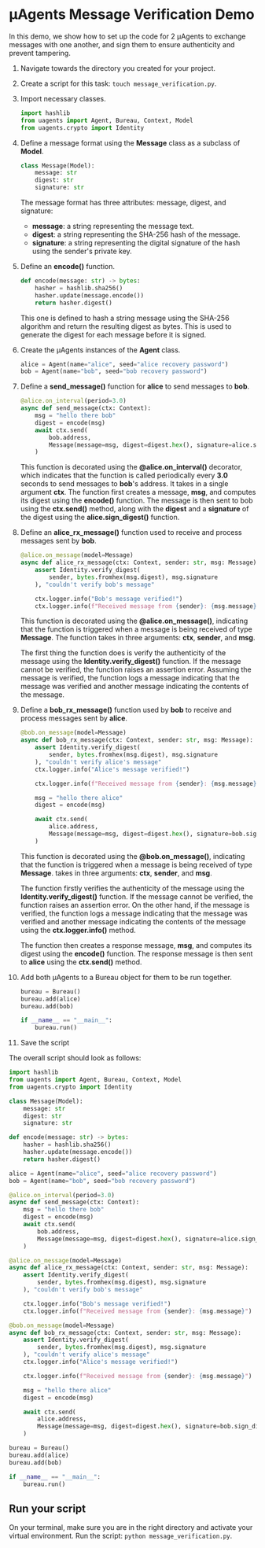 # μAgents Message Verification Demo

In this demo, we show how to set up the code for 2 μAgents to exchange messages with one another, and sign them to ensure authenticity and prevent tampering. 

1. Navigate towards the directory you created for your project. 
2. Create a script for this task: `touch message_verification.py`.
3. Import necessary classes.

    ```py
    import hashlib
    from uagents import Agent, Bureau, Context, Model
    from uagents.crypto import Identity
    ```
   
4. Define a message format using the **Message** class as a subclass of **Model**.

    ```py
    class Message(Model):
        message: str
        digest: str
        signature: str
    ```
   The message format has three attributes: message, digest, and signature: 

    - **message**: a string representing the message text.
    - **digest**: a string representing the SHA-256 hash of the message. 
    - **signature**: a string representing the digital signature of the hash using the sender's private key.

5. Define an **encode()** function.

    ```py
    def encode(message: str) -> bytes:
        hasher = hashlib.sha256()
        hasher.update(message.encode())
        return hasher.digest()
    ```
   
     This one is defined to hash a string message using the SHA-256 algorithm and return the resulting digest as bytes. This is used to generate the digest for each message before it is signed.

6. Create the μAgents instances of the **Agent** class.

    ```py
    alice = Agent(name="alice", seed="alice recovery password")
    bob = Agent(name="bob", seed="bob recovery password")
    ```

7. Define a **send_message()** function for **alice** to send messages to **bob**. 

    ```py
    @alice.on_interval(period=3.0)
    async def send_message(ctx: Context):
        msg = "hello there bob"
        digest = encode(msg)
        await ctx.send(
            bob.address,
            Message(message=msg, digest=digest.hex(), signature=alice.sign_digest(digest)),
        )
    ```
   
    This function is decorated using the **@alice.on_interval()** decorator, which indicates that the function is called periodically every **3.0** seconds to send messages to **bob**'s address. It takes in a single argument **ctx**. The function first creates a message, **msg**, and computes its digest using the **encode()** function. The message is then sent to bob using the **ctx.send()** method, along with the **digest** and a **signature** of the digest using the **alice.sign_digest()** function.

8. Define an **alice_rx_message()** function used to receive and process messages sent by **bob**.

    ```py
    @alice.on_message(model=Message)
    async def alice_rx_message(ctx: Context, sender: str, msg: Message):
        assert Identity.verify_digest(
            sender, bytes.fromhex(msg.digest), msg.signature
        ), "couldn't verify bob's message"
    
        ctx.logger.info("Bob's message verified!")
        ctx.logger.info(f"Received message from {sender}: {msg.message}")
    ```
   
    This function is decorated using the **@alice.on_message()**, indicating that the function is triggered when a message is being received of type **Message**. The function takes in three arguments: **ctx**, **sender**, and **msg**.  
    
    The first thing the function does is verify the authenticity of the message using the **Identity.verify_digest()** function. If the message cannot be verified, the function raises an assertion error. Assuming the message is verified, the function logs a message indicating that the message was verified and another message indicating the contents of the message.

9. Define a **bob_rx_message()** function used by **bob** to receive and process messages sent by **alice**.

    ```py
    @bob.on_message(model=Message)
    async def bob_rx_message(ctx: Context, sender: str, msg: Message):
        assert Identity.verify_digest(
            sender, bytes.fromhex(msg.digest), msg.signature
        ), "couldn't verify alice's message"
        ctx.logger.info("Alice's message verified!")
    
        ctx.logger.info(f"Received message from {sender}: {msg.message}")
    
        msg = "hello there alice"
        digest = encode(msg)
    
        await ctx.send(
            alice.address,
            Message(message=msg, digest=digest.hex(), signature=bob.sign_digest(digest)),
        )
    ```

    This function is decorated using the **@bob.on_message()**, indicating that the function is triggered when a message is being received of type **Message**. takes in three arguments: **ctx**, **sender**, and **msg**.

    The function firstly verifies the authenticity of the message using the **Identity.verify_digest()** function. If the message cannot be verified, the function raises an assertion error. On the other hand, if the message is verified, the function logs a message indicating that the message was verified and another message indicating the contents of the message using the **ctx.logger.info()** method.

    The function then creates a response message, **msg**, and computes its digest using the **encode()** function. The response message is then sent to **alice** using the **ctx.send()** method.

10. Add both μAgents to a Bureau object for them to be run together.

    ```py
    bureau = Bureau()
    bureau.add(alice)
    bureau.add(bob)
    
    if __name__ == "__main__":
        bureau.run()
    ```
11. Save the script

The overall script should look as follows: 

```py
import hashlib
from uagents import Agent, Bureau, Context, Model
from uagents.crypto import Identity

class Message(Model):
    message: str
    digest: str
    signature: str

def encode(message: str) -> bytes:
    hasher = hashlib.sha256()
    hasher.update(message.encode())
    return hasher.digest()

alice = Agent(name="alice", seed="alice recovery password")
bob = Agent(name="bob", seed="bob recovery password")

@alice.on_interval(period=3.0)
async def send_message(ctx: Context):
    msg = "hello there bob"
    digest = encode(msg)
    await ctx.send(
        bob.address,
        Message(message=msg, digest=digest.hex(), signature=alice.sign_digest(digest)),
    )

@alice.on_message(model=Message)
async def alice_rx_message(ctx: Context, sender: str, msg: Message):
    assert Identity.verify_digest(
        sender, bytes.fromhex(msg.digest), msg.signature
    ), "couldn't verify bob's message"

    ctx.logger.info("Bob's message verified!")
    ctx.logger.info(f"Received message from {sender}: {msg.message}")

@bob.on_message(model=Message)
async def bob_rx_message(ctx: Context, sender: str, msg: Message):
    assert Identity.verify_digest(
        sender, bytes.fromhex(msg.digest), msg.signature
    ), "couldn't verify alice's message"
    ctx.logger.info("Alice's message verified!")

    ctx.logger.info(f"Received message from {sender}: {msg.message}")

    msg = "hello there alice"
    digest = encode(msg)

    await ctx.send(
        alice.address,
        Message(message=msg, digest=digest.hex(), signature=bob.sign_digest(digest)),
    )

bureau = Bureau()
bureau.add(alice)
bureau.add(bob)

if __name__ == "__main__":
    bureau.run()
```

## Run your script

On your terminal, make sure you are in the right directory and activate your virtual environment.
Run the script: `python message_verification.py`.
